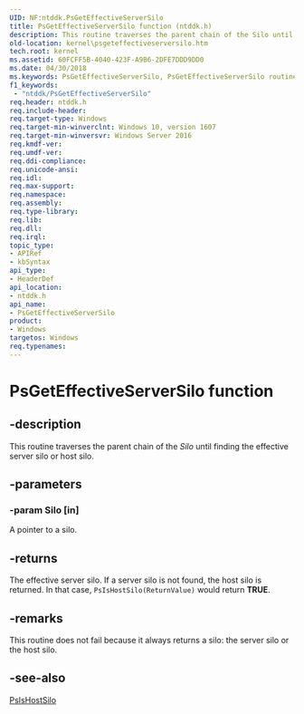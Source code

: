 ```yaml
---
UID: NF:ntddk.PsGetEffectiveServerSilo
title: PsGetEffectiveServerSilo function (ntddk.h)
description: This routine traverses the parent chain of the Silo until finding the effective server silo or host silo.
old-location: kernel\psgeteffectiveserversilo.htm
tech.root: kernel
ms.assetid: 60FCFF5B-4040-423F-A9B6-2DFE7DDD9DD0
ms.date: 04/30/2018
ms.keywords: PsGetEffectiveServerSilo, PsGetEffectiveServerSilo routine [Kernel-Mode Driver Architecture], kernel.psgeteffectiveserversilo, ntddk/PsGetEffectiveServerSilo
f1_keywords:
 - "ntddk/PsGetEffectiveServerSilo"
req.header: ntddk.h
req.include-header: 
req.target-type: Windows
req.target-min-winverclnt: Windows 10, version 1607
req.target-min-winversvr: Windows Server 2016
req.kmdf-ver: 
req.umdf-ver: 
req.ddi-compliance: 
req.unicode-ansi: 
req.idl: 
req.max-support: 
req.namespace: 
req.assembly: 
req.type-library: 
req.lib: 
req.dll: 
req.irql: 
topic_type:
- APIRef
- kbSyntax
api_type:
- HeaderDef
api_location:
- ntddk.h
api_name:
- PsGetEffectiveServerSilo
product:
- Windows
targetos: Windows
req.typenames: 
---
```


# PsGetEffectiveServerSilo function


## -description


This routine traverses the parent chain of the <i>Silo</i> until finding the effective server silo or host silo.


## -parameters




### -param Silo [in]

 A pointer to a silo.


## -returns



The effective server silo. If a server silo is not found, the host silo is returned. In that case, <code>PsIsHostSilo(ReturnValue)</code> would return <b>TRUE</b>.




## -remarks



This routine does not fail because it always returns a silo: the server silo or the host silo.




## -see-also




<a href="https://docs.microsoft.com/windows-hardware/drivers/ddi/ntddk/nf-ntddk-psishostsilo">PsIsHostSilo</a>
 

 

